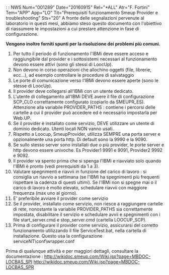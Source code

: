  :  : NWS Num="001289" Date="20160915" Rel="*ALL" Atr="F. Fortini" Tem="APP" App="LO" Tit="Prerequisiti funzionamento Smeup Provider e       troubleshooting" Sts="20"
A fronte delle segnalazioni pervenute al laboratorio in questi mesi, abbiamo steso questo documento
con l'obiettivo di riassumere le impostazioni a cui prestare attenzione in fase di configurazione.

<b>Vengono inoltre forniti spunti per la risoluzione dei problemi più comuni.</b> 
<ol><li>Per tutto il periodo di funzionamento l'IBMi deve essere acceso e raggiungibile dal provider
e i sottosistemi necessari al funzionamento devono essere attivi (sono gli stessi di LoocUp).</li>
<li>Non devono in corso operazioni che allochino oggetti (file, librerie, ecc...), ad esempio controllare le procedure di salvataggio</li>
<li>Le porte di comunicazione verso l'IBMi devono  essere aperte (sono le stesse di LoocUp).</li> <li>Il provider deve collegarsi all'IBMi con un utente dedicato.</li>
<li>L'utente di collegamento all'IBMi DEVE avere il file di configurazione SCP_CLO correttamente configurato (copiarlo da SMEUPR_ES). Attenzione alla variabile PROVIDER_PATHS :  contiene i percorsi
 delle cartelle a cui il provider può accedere ed è necessario impostarla per Web.UP.</li> <li>Se il provider è installato come servizio, DEVE utilizzare un utente di dominio dedicato.
Utenti locali NON vanno usati.</li>
<li>Rispetto a Loocup, SmeupProvider, utilizza SEMPRE una porta server e opzionalmente una porta http. Di default  sono la 9990 e la 9090.</li>
<li>Se sullo stesso server sono installati due o più provider, le porte server e http devono essere
univoche. Es Provider1 9991 e 9091, Provider2 9992 e 9092.</li>
<li>Il provider va spento prima che si spenga l'IBMi e riavviato solo quando l'IBMi è pronto (vedi
prerequisiti da 1 a 3).</li>
<li>Valutare spegnimenti e riavvii in funzione del carico di lavoro :  si consiglia un riavvio a settimana (se l'IBMi ha spegnimenti più frequenti rispettare la cadenza di questi ultimi).
Se l'IBMi non si spegne mai o il carico di lavoro è molto elevato, schedulare riavvii con maggiore frequenza (max uno al giorno).</li>
<li>E' preferibile avviare il provider come servizio</li>
<li>Se il provider, installato come servizio, non riesce a raggiungere cartelle di rete, nonostante la variabile PROVIDER_PATHS sia correttamente impostata,
disabilitare il servizio e schedulare avvii e spegnimenti con i file start_server.cmd e stop_server.cmd (cartella LOOCUP_SCP).</li>
<li>Prima di configurare il provider come servizio, assicurarsi del corretto funzionamento utilizzando il file ServiceTest.bat, nella cartella di installazione. Questo usa la configurazione
serviceNT\conf\wrapper.conf</li></ol>

Prima di qualunque attività e per maggiori dettagli, consultare la documentazione : 
http://wikidoc.smeup.com/Wiki.jsp?page=MBDOC-LOCBAS_SPI
http://wikidoc.smeup.com/Wiki.jsp?page=MBDOC-LOCBAS_SPR
